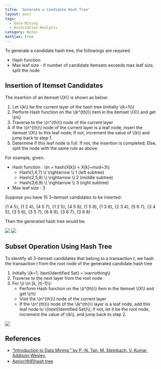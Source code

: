 ```yaml
---
title: 'Generate a Candidate Hash Tree'
layout: post
tags:
  - Data-Mining
  - Association-Analysis
category: Notes
mathjax: true
---
```


To generate a candidate hash tree, the followings are required.

- Hash function
- Max leaf size - if number of candidate itemsets exceeds max leaf size, split the node

<!--more-->

## Insertion of Itemset Candidates
The insertion of an itemset \\(X\\) is shown as below:

1. Let \\(k\\) be the current layer of the hash tree (initially \\(k=1\\))
2. Perform Hash function on the \\(k^{th}\\) item in the itemset \\(X\\) and get \\(n\\)
3. Traverse to the \\(n^{th}\\) node of the current layer
4. If the \\(n^{th}\\) node of the current layer is a leaf node, insert the itemset \\(X\\) to this leaf node; If not, increment the value of \\(k\\) and jump back to step 1.
5. Determine if this leaf node is full. If not, the insertion is completed; Else, split the node with the same rule as above.

For example, given:

- Hash function : \\(n = hash(X[k]) = X[k]~mod~3\\)
	- Hash(1,4,7) \\( \rightarrow \\) 1 (left subtree)
	- Hash(2,5,8) \\( \rightarrow \\) 2 (middle subtree)
	- Hash(3,6,9) \\( \rightarrow \\) 3 (right subtree)
- Max leaf size : 3

Suppose you have 15 $3$-itemset candidates to be inserted:

{1 4 5}, {1 2 4}, {4 5 7}, {1 2 5}, {4 5 8}, {1 5 9}, {1 3 6}, {2 3 4}, {5 6 7}, {3 4 5}, {3 5 6}, {3 5 7}, {6 8 9}, {3 6 7}, {3 6 8}


Then the generated hash tree would be:

![](https://i.imgur.com/mzebkKn.png)
![](https://i.imgur.com/jH1F9mg.png)


## Subset Operation Using Hash Tree

To identify all $3$-itemset candidates that belong to a transaction $t$, we hash the transaction $t$ from the root node of the generated candidate hash tree

1. Initially \\(k=1, \text{Identified Set} = \varnothing\\)
2. Traverse to the next layer from the root node
3. For \\(i \in [k, \|t\|-1]\\):
   -  Perform Hash function on the \\(i^{th}\\) item in the itemset \\(X\\) and get \\(n\\)
   - Visit the \\(n^{th}\\) node of the current layer
   - If the \\(n^{th}\\) node of the \\(k^{th}\\) layer is a leaf node, add this leaf node to \\(\text{Identified Set}\\); If not, let it be the root node, increment the value of \\(k\\), and jump back to step 2.

![](https://imgur.com/q1UMkvv.png)



## References
- [“Introduction to Data Mining,” by P.-N. Tan, M. Steinbach, V. Kumar, Addison-Wesley.](http://www-users.cs.umn.edu/~kumar/dmbook/index.php)
- [Apriori中的hash tree](http://www.voidcn.com/article/p-eyracbnr-zn.html)
